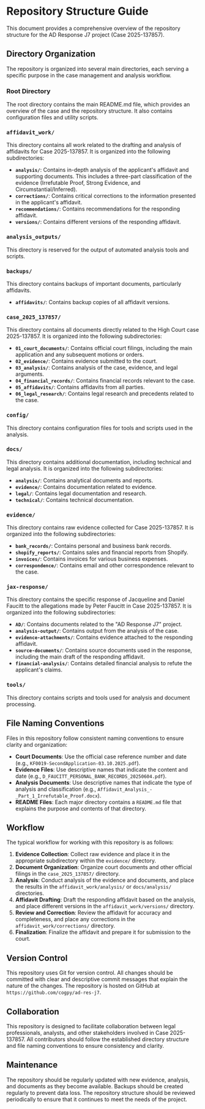# Repository Structure Guide

This document provides a comprehensive overview of the repository structure for the AD Response J7 project (Case 2025-137857).

## Directory Organization

The repository is organized into several main directories, each serving a specific purpose in the case management and analysis workflow.

### Root Directory

The root directory contains the main README.md file, which provides an overview of the case and the repository structure. It also contains configuration files and utility scripts.

### `affidavit_work/`

This directory contains all work related to the drafting and analysis of affidavits for Case 2025-137857. It is organized into the following subdirectories:

- **`analysis/`**: Contains in-depth analysis of the applicant's affidavit and supporting documents. This includes a three-part classification of the evidence (Irrefutable Proof, Strong Evidence, and Circumstantial/Inferred).
- **`corrections/`**: Contains critical corrections to the information presented in the applicant's affidavit.
- **`recommendations/`**: Contains recommendations for the responding affidavit.
- **`versions/`**: Contains different versions of the responding affidavit.

### `analysis_outputs/`

This directory is reserved for the output of automated analysis tools and scripts.

### `backups/`

This directory contains backups of important documents, particularly affidavits.

- **`affidavits/`**: Contains backup copies of all affidavit versions.

### `case_2025_137857/`

This directory contains all documents directly related to the High Court case 2025-137857. It is organized into the following subdirectories:

- **`01_court_documents/`**: Contains official court filings, including the main application and any subsequent motions or orders.
- **`02_evidence/`**: Contains evidence submitted to the court.
- **`03_analysis/`**: Contains analysis of the case, evidence, and legal arguments.
- **`04_financial_records/`**: Contains financial records relevant to the case.
- **`05_affidavits/`**: Contains affidavits from all parties.
- **`06_legal_research/`**: Contains legal research and precedents related to the case.

### `config/`

This directory contains configuration files for tools and scripts used in the analysis.

### `docs/`

This directory contains additional documentation, including technical and legal analysis. It is organized into the following subdirectories:

- **`analysis/`**: Contains analytical documents and reports.
- **`evidence/`**: Contains documentation related to evidence.
- **`legal/`**: Contains legal documentation and research.
- **`technical/`**: Contains technical documentation.

### `evidence/`

This directory contains raw evidence collected for Case 2025-137857. It is organized into the following subdirectories:

- **`bank_records/`**: Contains personal and business bank records.
- **`shopify_reports/`**: Contains sales and financial reports from Shopify.
- **`invoices/`**: Contains invoices for various business expenses.
- **`correspondence/`**: Contains email and other correspondence relevant to the case.

### `jax-response/`

This directory contains the specific response of Jacqueline and Daniel Faucitt to the allegations made by Peter Faucitt in Case 2025-137857. It is organized into the following subdirectories:

- **`AD/`**: Contains documents related to the "AD Response J7" project.
- **`analysis-output/`**: Contains output from the analysis of the case.
- **`evidence-attachments/`**: Contains evidence attached to the responding affidavit.
- **`source-documents/`**: Contains source documents used in the response, including the main draft of the responding affidavit.
- **`financial-analysis/`**: Contains detailed financial analysis to refute the applicant's claims.

### `tools/`

This directory contains scripts and tools used for analysis and document processing.

## File Naming Conventions

Files in this repository follow consistent naming conventions to ensure clarity and organization:

- **Court Documents**: Use the official case reference number and date (e.g., `KF0019-SecondApplication-03.10.2025.pdf`).
- **Evidence Files**: Use descriptive names that indicate the content and date (e.g., `D_FAUCITT_PERSONAL_BANK_RECORDS_20250604.pdf`).
- **Analysis Documents**: Use descriptive names that indicate the type of analysis and classification (e.g., `Affidavit_Analysis_-_Part_1_Irrefutable_Proof.docx`).
- **README Files**: Each major directory contains a `README.md` file that explains the purpose and contents of that directory.

## Workflow

The typical workflow for working with this repository is as follows:

1. **Evidence Collection**: Collect raw evidence and place it in the appropriate subdirectory within the `evidence/` directory.
2. **Document Organization**: Organize court documents and other official filings in the `case_2025_137857/` directory.
3. **Analysis**: Conduct analysis of the evidence and documents, and place the results in the `affidavit_work/analysis/` or `docs/analysis/` directories.
4. **Affidavit Drafting**: Draft the responding affidavit based on the analysis, and place different versions in the `affidavit_work/versions/` directory.
5. **Review and Correction**: Review the affidavit for accuracy and completeness, and place any corrections in the `affidavit_work/corrections/` directory.
6. **Finalization**: Finalize the affidavit and prepare it for submission to the court.

## Version Control

This repository uses Git for version control. All changes should be committed with clear and descriptive commit messages that explain the nature of the changes. The repository is hosted on GitHub at `https://github.com/cogpy/ad-res-j7`.

## Collaboration

This repository is designed to facilitate collaboration between legal professionals, analysts, and other stakeholders involved in Case 2025-137857. All contributors should follow the established directory structure and file naming conventions to ensure consistency and clarity.

## Maintenance

The repository should be regularly updated with new evidence, analysis, and documents as they become available. Backups should be created regularly to prevent data loss. The repository structure should be reviewed periodically to ensure that it continues to meet the needs of the project.

